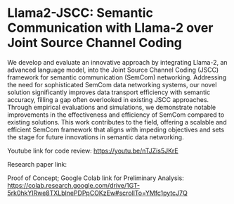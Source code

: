 # Llama2-JSCC: Semantic Communication with Llama-2 over Joint Source Channel Coding

We develop and evaluate an innovative approach by integrating Llama-2, an advanced language model, into the Joint Source Channel Coding (JSCC) framework for semantic communication (SemCom) networking. Addressing the need for sophisticated SemCom data networking systems, our novel solution significantly improves data transport efficiency with semantic accuracy, filling a gap often overlooked in existing JSCC approaches. Through empirical evaluations and simulations, we demonstrate notable improvements in the effectiveness and efficiency of SemCom compared to existing solutions. This work contributes to the field, offering a scalable and efficient SemCom framework that aligns with impeding objectives and sets the stage for future innovations in semantic data networking.

Youtube link for code review:
https://youtu.be/nTJZis5JKrE 

Research paper link:


Proof of Concept; Google Colab link for Preliminary Analysis:
https://colab.research.google.com/drive/1GT-5rk0hkYlRwe8TXLblnePDPpCOKzEw#scrollTo=YMfc1pytcJ7Q 


